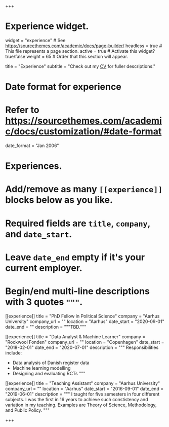 +++
# Experience widget.
widget = "experience"  # See https://sourcethemes.com/academic/docs/page-builder/
headless = true  # This file represents a page section.
active = true  # Activate this widget? true/false
weight = 65  # Order that this section will appear.

title = "Experience"
subtitle = "Check out my [CV](/files/cv.pdf) for fuller descriptions."

# Date format for experience
#   Refer to https://sourcethemes.com/academic/docs/customization/#date-format
date_format = "Jan 2006"

# Experiences.
#   Add/remove as many `[[experience]]` blocks below as you like.
#   Required fields are `title`, `company`, and `date_start`.
#   Leave `date_end` empty if it's your current employer.
#   Begin/end multi-line descriptions with 3 quotes `"""`.

[[experience]]
  title = "PhD Fellow in Political Science"
  company = "Aarhus University"
  company_url = ""
  location = "Aarhus"
  date_start = "2020-09-01"
  date_end = ""
  description = """TBD."""

[[experience]]
  title = "Data Analyst & Machine Learner"
  company = "Rockwool Fonden"
  company_url = ""
  location = "Copenhagen"
  date_start = "2018-02-01"
  date_end = "2020-07-01"
  description = """
  Responsibilities include:
  
  * Data analysis of Danish register data
  * Machine learning modelling
  * Designing and evaluating RCTs
  """

[[experience]]
  title = "Teaching Assistant"
  company = "Aarhus University"
  company_url = ""
  location = "Aarhus"
  date_start = "2016-09-01"
  date_end = "2019-06-01"
  description = """
  I taught for five semesters in four different subjects. I was the first in 16 years to achieve such constistency and variation in my teaching. Examples are Theory of Science, Methodology, and Public Policy.
  """

+++
